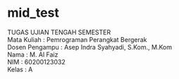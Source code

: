 # mid_test

TUGAS UJIAN TENGAH SEMESTER <br>
Mata Kuliah    : Pemrograman Perangkat Bergerak <br>
Dosen Pengampu : Asep Indra Syahyadi, S.Kom., M.Kom <br>
Nama           : M. Al Faiz <br>
NIM            : 60200123032 <br>
Kelas          : A <br>
